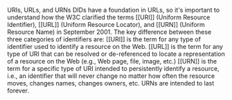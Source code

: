 URIs, URLs, and URNs DIDs have a foundation in URLs, so it's important to understand how the W3C clarified the terms [[URI]] (Uniform Resource Identifier), [[URL]] (Uniform Resource Locator), and [[URN]] (Uniform Resource Name) in September 2001. The key difference between these three categories of identifiers are: [[URI]] is the term for any type of identifier used to identify a resource on the Web. [[URL]] is the term for any type of URI that can be resolved or de-referenced to locate a representation of a resource on the Web (e.g., Web page, file, image, etc.) [[URN]] is the term for a specific type of URI intended to persistently identify a resource, i.e., an identifier that will never change no matter how often the resource moves, changes names, changes owners, etc. URNs are intended to last forever.
